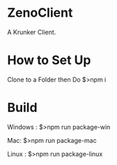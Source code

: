 # ZenoClient
A Krunker Client.

# How to Set Up
Clone to a Folder then Do $>npm i

# Build 
Windows : $>npm run package-win

Mac: $>npm run package-mac

Linux : $>npm run package-linux
